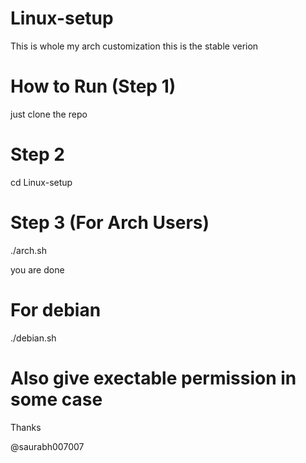 # Linux-setup
This is whole my arch customization 
this is the stable verion

# How to Run (Step 1)
just clone the repo

# Step 2

cd Linux-setup

# Step 3 (For Arch Users)

./arch.sh

you are done

# For debian 

./debian.sh


# Also give exectable permission in some case 

Thanks 

@saurabh007007
